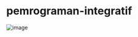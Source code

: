 # pemrograman-integratif
![image](https://user-images.githubusercontent.com/107543354/229367095-e5a011b6-9599-4202-b494-3fc98c13a695.png)
